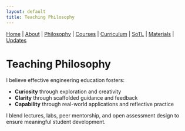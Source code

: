 ```yaml
---
layout: default
title: Teaching Philosophy
---
```


<div class="navbar">
  <a href="index.md">Home</a> |
  <a href="about.md">About</a> |
  <a href="philosophy.md" class="active">Philosophy</a> |
  <a href="courses.md">Courses</a> |
  <a href="curriculum.md">Curriculum</a> |
  <a href="sotl.md">SoTL</a> |
  <a href="materials.md">Materials</a> |
  <a href="changelog.md">Updates</a>
</div>


# Teaching Philosophy

I believe effective engineering education fosters:
- **Curiosity** through exploration and creativity
- **Clarity** through scaffolded guidance and feedback
- **Capability** through real-world applications and reflective practice

I blend lectures, labs, peer mentorship, and open assessment design to ensure meaningful student development.
